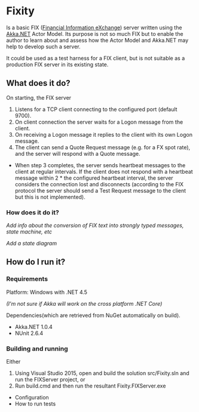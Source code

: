 # Fixity #

Is a basic FIX ([Financial Information eXchange](https://en.wikipedia.org/wiki/Financial_Information_eXchange)) server written using the  [Akka.NET](http://getakka.net/) Actor Model. Its purpose is not so much FIX but to enable the author to learn about and assess how the Actor Model and Akka.NET may help to develop such a server.

It could be used as a test harness for a FIX client, but is not suitable as a production FIX server in its existing state.

## What does it do? ##
On starting, the FIX server

 1. Listens for a TCP client connecting to the configured port (default 9700).
 2. On client connection the server waits for a Logon message from the client.
 3. On receiving a Logon message it replies to the client with its own Logon message.
 4. The client can send a Quote Request message (e.g. for a FX spot rate), and the server will respond with a Quote message.


 * When step 3 completes, the server sends heartbeat messages to the client at regular intervals. If the client does not respond with a heartbeat message within 2 * the configured heartbeat interval, the server considers the connection lost and disconnects (according to the FIX protocol the server should send a Test Request message to the client but this is not implemented).

### How does it do it? ###

*Add info about the conversion of FIX text into strongly typed messages, state machine, etc*

*Add a state diagram*

## How do I run it? ##
### Requirements ###

Platform: Windows with .NET 4.5

*(I'm not sure if Akka will work on the cross platform .NET Core)*

Dependencies(which are retrieved from NuGet automatically on build).

 * Akka.NET 1.0.4
 * NUnit 2.6.4

### Building and running ###

Either
1. Using Visual Studio 2015, open and build the solution src/Fixity.sln and run the FIXServer project, or
2. Run build.cmd and then run the resultant Fixity.FIXServer.exe

* Configuration
* How to run tests